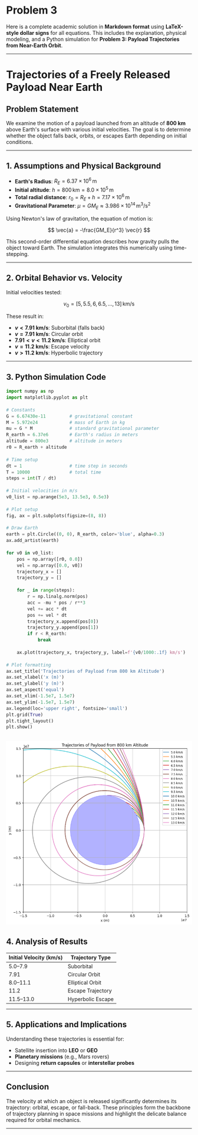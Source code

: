 # Problem 3

Here is a complete academic solution in **Markdown format** using **LaTeX-style dollar signs** for all equations. This includes the explanation, physical modeling, and a Python simulation for **Problem 3: Payload Trajectories from Near-Earth Orbit**.

---

#  Trajectories of a Freely Released Payload Near Earth

## Problem Statement

We examine the motion of a payload launched from an altitude of **800 km** above Earth's surface with various initial velocities. The goal is to determine whether the object falls back, orbits, or escapes Earth depending on initial conditions.

---

## 1. Assumptions and Physical Background

- **Earth's Radius**: $R_E = 6.37 \times 10^6 \, \text{m}$
- **Initial altitude**: $h = 800 \, \text{km} = 8.0 \times 10^5 \, \text{m}$
- **Total radial distance**: $r_0 = R_E + h = 7.17 \times 10^6 \, \text{m}$
- **Gravitational Parameter**: $\mu = G M_E \approx 3.986 \times 10^{14} \, \text{m}^3/\text{s}^2$

Using Newton's law of gravitation, the equation of motion is:

$$
\vec{a} = -\frac{GM_E}{r^3} \vec{r}
$$

This second-order differential equation describes how gravity pulls the object toward Earth. The simulation integrates this numerically using time-stepping.

---

## 2. Orbital Behavior vs. Velocity

Initial velocities tested:

$$
v_0 = [5,\, 5.5,\, 6,\, 6.5,\, \ldots,\, 13] \, \text{km/s}
$$

These result in:
- **$v < 7.91$ km/s**: Suborbital (falls back)
- **$v = 7.91$ km/s**: Circular orbit
- **$7.91 < v < 11.2$ km/s**: Elliptical orbit
- **$v = 11.2$ km/s**: Escape velocity
- **$v > 11.2$ km/s**: Hyperbolic trajectory

---

## 3. Python Simulation Code

```python
import numpy as np
import matplotlib.pyplot as plt

# Constants
G = 6.67430e-11         # gravitational constant
M = 5.972e24            # mass of Earth in kg
mu = G * M              # standard gravitational parameter
R_earth = 6.37e6        # Earth's radius in meters
altitude = 800e3        # altitude in meters
r0 = R_earth + altitude

# Time setup
dt = 1                  # time step in seconds
T = 10000               # total time
steps = int(T / dt)

# Initial velocities in m/s
v0_list = np.arange(5e3, 13.5e3, 0.5e3)

# Plot setup
fig, ax = plt.subplots(figsize=(8, 8))

# Draw Earth
earth = plt.Circle((0, 0), R_earth, color='blue', alpha=0.3)
ax.add_artist(earth)

for v0 in v0_list:
    pos = np.array([r0, 0.0])
    vel = np.array([0.0, v0])
    trajectory_x = []
    trajectory_y = []

    for _ in range(steps):
        r = np.linalg.norm(pos)
        acc = -mu * pos / r**3
        vel += acc * dt
        pos += vel * dt
        trajectory_x.append(pos[0])
        trajectory_y.append(pos[1])
        if r < R_earth:
            break

    ax.plot(trajectory_x, trajectory_y, label=f'{v0/1000:.1f} km/s')

# Plot formatting
ax.set_title('Trajectories of Payload from 800 km Altitude')
ax.set_xlabel('x (m)')
ax.set_ylabel('y (m)')
ax.set_aspect('equal')
ax.set_xlim(-1.5e7, 1.5e7)
ax.set_ylim(-1.5e7, 1.5e7)
ax.legend(loc='upper right', fontsize='small')
plt.grid(True)
plt.tight_layout()
plt.show()
```
![alt text](image-3.png)
---

## 4. Analysis of Results

| Initial Velocity (km/s) | Trajectory Type   |
|--------------------------|-------------------|
| 5.0–7.9                  | Suborbital        |
| 7.91                    | Circular Orbit    |
| 8.0–11.1                | Elliptical Orbit  |
| 11.2                    | Escape Trajectory |
| 11.5–13.0               | Hyperbolic Escape |

---

## 5. Applications and Implications

Understanding these trajectories is essential for:

- Satellite insertion into **LEO** or **GEO**
- **Planetary missions** (e.g., Mars rovers)
- Designing **return capsules** or **interstellar probes**

---

##  Conclusion

The velocity at which an object is released significantly determines its trajectory: orbital, escape, or fall-back. These principles form the backbone of trajectory planning in space missions and highlight the delicate balance required for orbital mechanics.

---
